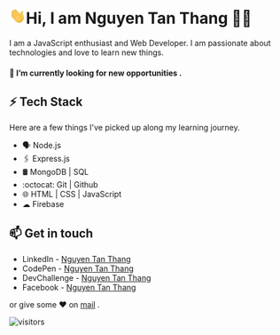 # <img src="https://raw.githubusercontent.com/ABSphreak/ABSphreak/master/gifs/Hi.gif" width="30px">Hi, I am Nguyen Tan Thang 👨‍💻

I am a JavaScript enthusiast and Web Developer. I am passionate about technologies and love to learn new things.

#### 🔭 I’m currently looking for new opportunities .


## ⚡ Tech Stack

Here are a few things I've picked up along my learning journey.

* 🗣 Node.js
* 🖇️ Express.js
* 🛢️ MongoDB | SQL 
* :octocat: Git | Github
* 🌐 HTML | CSS | JavaScript
* ☁ Firebase

## 📫 Get in touch
- LinkedIn - [Nguyen Tan Thang](https://www.linkedin.com/in/th%E1%BA%AFng-nguy%E1%BB%85n-t%E1%BA%A5n-a55239187/)
- CodePen - [Nguyen Tan Thang](https://codepen.io/nguyn-tn-thng)
- DevChallenge - [Nguyen Tan Thang](https://portfolio.devchallenges.io/NguyenTanThang)
- Facebook - [Nguyen Tan Thang](https://www.facebook.com/tanthang.nguyen.58/)

 or give some ♥ on [mail](mailto:nguyentanthang1118@gmail.com) .



![visitors](https://visitor-badge.glitch.me/badge?page_id=NguyenTanThang/NguyenTanThang)
